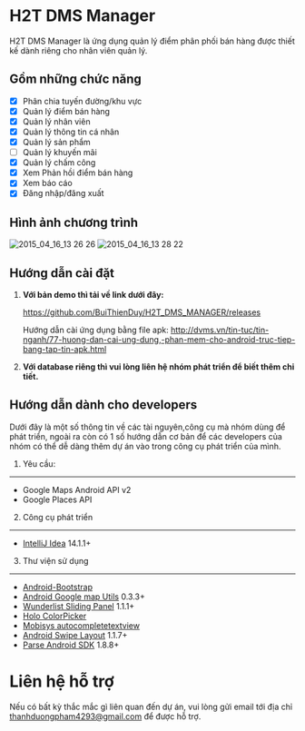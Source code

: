 H2T DMS Manager
===============
H2T DMS Manager là ứng dụng quản lý điểm phân phối bán hàng được thiết kế dành riêng cho nhân viên quản lý.

## Gồm những chức năng

- [x] Phân chia tuyến đường/khu vực
- [x] Quản lý điểm bán hàng
- [x] Quản lý nhân viên
- [x] Quản lý thông tin cá nhân
- [x] Quản lý sản phẩm
- [ ] Quản lý khuyến mãi
- [x] Quản lý chấm công
- [x] Xem Phản hồi điểm bán hàng
- [x] Xem báo cáo
- [x] Đăng nhập/đăng xuất

## Hình ảnh chương trình
![2015_04_16_13 26 26](https://cloud.githubusercontent.com/assets/11812919/7176642/6a07142e-e44a-11e4-8915-9c61dcf73c05.png)
![2015_04_16_13 28 22](https://cloud.githubusercontent.com/assets/11812919/7176641/6a068c3e-e44a-11e4-86d6-e4db627cd608.png)

## Hướng dẫn cài đặt
 1. **Với bản demo thì tải về link dưới đây:**

    https://github.com/BuiThienDuy/H2T_DMS_MANAGER/releases
    
    Hướng dẫn cài ứng dụng bằng file apk: http://dvms.vn/tin-tuc/tin-nganh/77-huong-dan-cai-ung-dung,-phan-mem-cho-android-truc-tiep-bang-tap-tin-apk.html

 2. **Với database riêng thì vui lòng liên hệ nhóm phát triển để biết thêm chi tiết.** 


## Hướng dẫn dành cho developers
Dưới đây là một số thông tin về các tài nguyên,công cụ mà nhóm dùng để phát triển, ngoài ra còn có 1 số hướng dẫn cơ bản để các developers của nhóm có thể dễ dàng thêm dự án vào trong công cụ phát triển của mình.

1. Yêu cầu:
-----------

* Google Maps Android API v2
* Google Places API

2. Công cụ phát triển
---------------------
* [IntelliJ Idea](https://www.jetbrains.com/idea/) 14.1.1+

3. Thư viện sử dụng
-------------------
* [Android-Bootstrap](https://github.com/Bearded-Hen/Android-Bootstrap) 
* [Android Google map Utils](https://github.com/googlemaps/android-maps-utils) 0.3.3+
* [Wunderlist Sliding Panel](https://github.com/wunderlist/android-sliding-layer-lib) 1.1.1+
* [Holo ColorPicker](https://github.com/LarsWerkman/HoloColorPicker)
* [Mobisys autocompletetextview](https://github.com/mobisystech/autocompletetextview)
* [Android Swipe Layout](https://github.com/daimajia/AndroidSwipeLayout) 1.1.7+
* [Parse Android SDK](https://www.parse.com/docs/downloads) 1.8.8+

Liên hệ hỗ trợ
===============
Nếu có bất kỳ thắc mắc gì liên quan đến dự án, vui lòng gửi email tới địa chỉ thanhduongpham4293@gmail.com để được hỗ trợ.
